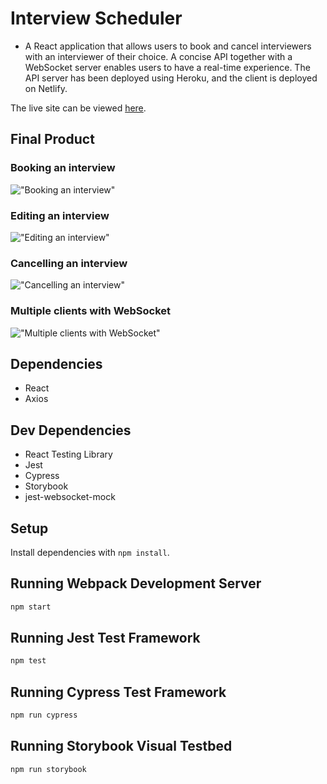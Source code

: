 # Interview Scheduler
- A React application that allows users to book and cancel interviewers with an interviewer of their choice. A concise API together with a WebSocket server enables users to have a real-time experience. The API server has been deployed using Heroku, and the client is deployed on Netlify.

The live site can be viewed [here](https://amazing-engelbart-5c8395.netlify.app/).

## Final Product

### Booking an interview
!["Booking an interview"](https://github.com/shadeemerhi/scheduler/blob/master/docs/booking.gif)

### Editing an interview
!["Editing an interview"](https://github.com/shadeemerhi/scheduler/blob/master/docs/editing.gif)

### Cancelling an interview
!["Cancelling an interview"](https://github.com/shadeemerhi/scheduler/blob/master/docs/deleting.gif)

### Multiple clients with WebSocket
!["Multiple clients with WebSocket"](https://github.com/shadeemerhi/scheduler/blob/master/docs/websocket.gif)

## Dependencies

- React
- Axios

## Dev Dependencies

- React Testing Library
- Jest
- Cypress
- Storybook
- jest-websocket-mock

## Setup

Install dependencies with `npm install`.

## Running Webpack Development Server

```sh
npm start
```

## Running Jest Test Framework

```sh
npm test
```

## Running Cypress Test Framework

```sh
npm run cypress
```

## Running Storybook Visual Testbed

```sh
npm run storybook
```
